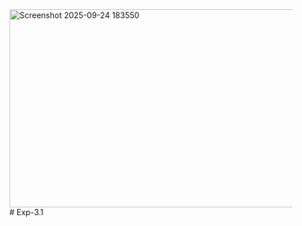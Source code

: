 <img width="1588" height="352" alt="Screenshot 2025-09-24 183550" src="https://github.com/user-attachments/assets/12543338-cce3-4beb-ae9a-c95805ee7c5e" />
# Exp-3.1
